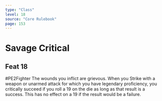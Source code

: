 ```yaml
---
type: "Class"
level: 18
source: "Core Rulebook"
page: 153
---
```

# Savage Critical
## Feat 18
#PE2Fighter
The wounds you inflict are grievous. When you Strike with a weapon or unarmed attack for which you have legendary proficiency, you critically succeed if you roll a 19 on the die as long as that result is a success. This has no effect on a 19 if the result would be a failure.